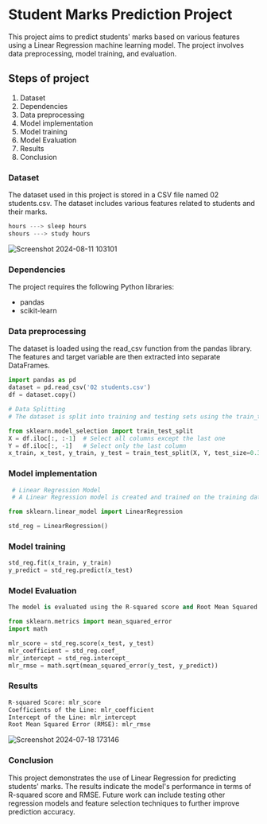 
# Student Marks Prediction Project
This project aims to predict students' marks based on various features using a Linear Regression machine learning model. The project involves data preprocessing, model training, and evaluation.

## Steps of project 
1. Dataset
2. Dependencies
3. Data preprocessing 
4. Model implementation 
5. Model training
6. Model Evaluation
7. Results
8. Conclusion

### Dataset
The dataset used in this project is stored in a CSV file named 02 students.csv. The dataset includes various features related to students and their marks.
```python
hours ---> sleep hours
shours ---> study hours 
```
![Screenshot 2024-08-11 103101](https://github.com/user-attachments/assets/52448f7a-4cc3-4d66-bc1f-810c4aeb284a)


### Dependencies
The project requires the following Python libraries:
* pandas
* scikit-learn

### Data preprocessing 
The dataset is loaded using the read_csv function from the pandas library. The features and target variable are then extracted into separate DataFrames.
``` python
import pandas as pd
dataset = pd.read_csv('02 students.csv')
df = dataset.copy()

# Data Splitting
# The dataset is split into training and testing sets using the train_test_split function from scikit-learn.

from sklearn.model_selection import train_test_split
X = df.iloc[:, :-1]  # Select all columns except the last one
Y = df.iloc[:, -1]   # Select only the last column
x_train, x_test, y_train, y_test = train_test_split(X, Y, test_size=0.3, random_state=1234)
```
### Model implementation
``` python 
 # Linear Regression Model
 # A Linear Regression model is created and trained on the training data. Predictions are then made on the test data.

from sklearn.linear_model import LinearRegression

std_reg = LinearRegression()
```
### Model training
``` python
std_reg.fit(x_train, y_train)
y_predict = std_reg.predict(x_test)
```
### Model Evaluation
``` python
The model is evaluated using the R-squared score and Root Mean Squared Error (RMSE).

from sklearn.metrics import mean_squared_error
import math

mlr_score = std_reg.score(x_test, y_test)
mlr_coefficient = std_reg.coef_
mlr_intercept = std_reg.intercept_
mlr_rmse = math.sqrt(mean_squared_error(y_test, y_predict))
```
### Results
``` python
R-squared Score: mlr_score
Coefficients of the Line: mlr_coefficient
Intercept of the Line: mlr_intercept
Root Mean Squared Error (RMSE): mlr_rmse
```
![Screenshot 2024-07-18 173146](https://github.com/user-attachments/assets/0736b96e-ae8b-404a-acca-fa00cc62b353)


### Conclusion
This project demonstrates the use of Linear Regression for predicting students' marks. The results indicate the model's performance in terms of R-squared score and RMSE. Future work can include testing other regression models and feature selection techniques to further improve prediction accuracy.




